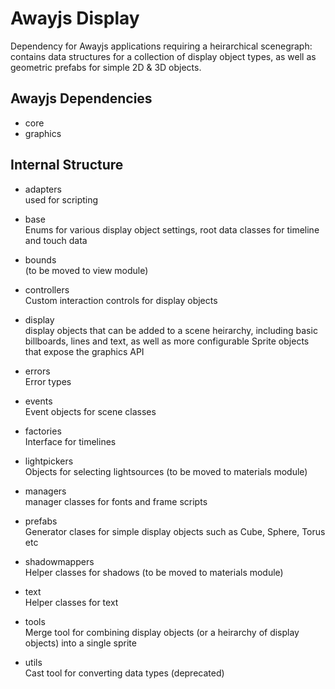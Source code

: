 # Awayjs Display

Dependency for Awayjs applications requiring a heirarchical scenegraph: contains data structures for a collection of display object types, as well as geometric prefabs for simple 2D & 3D objects.

## Awayjs Dependencies

* core
* graphics

## Internal Structure

* adapters<br>
used for scripting

* base<br>
Enums for various display object settings, root data classes for timeline and touch data

* bounds<br>
(to be moved to view module)

* controllers<br>
Custom interaction controls for display objects

* display<br>
display objects that can be added to a scene heirarchy, including basic billboards, lines and text, as well as more configurable Sprite objects that expose the graphics API

* errors<br>
Error types

* events<br>
Event objects for scene classes

* factories<br>
Interface for timelines

* lightpickers<br>
Objects for selecting lightsources (to be moved to materials module)

* managers<br>
manager classes for fonts and frame scripts

* prefabs<br>
Generator clases for simple display objects such as Cube, Sphere, Torus etc

* shadowmappers<br>
Helper classes for shadows (to be moved to materials module)

* text<br>
Helper classes for text

* tools<br>
Merge tool for combining display objects (or a heirarchy of display objects) into a single sprite

* utils<br>
Cast tool for converting data types (deprecated)

